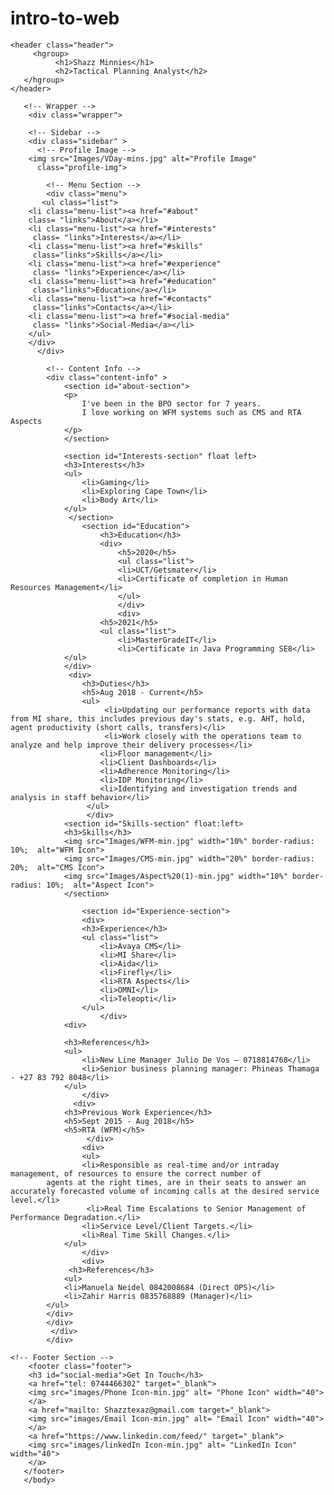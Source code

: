 # intro-to-web

<!DOCTYPE html>
<html>
<head>
    <meta name="description" content="My Digital Resume">
    <meta name="viewport" content="width=device-width, initial-scale=1.0">
    <title>Shazz's Resume</title>
    <link rel="preconnect" href="https://fonts.gstatic.com">
    <link href="https://fonts.googleapis.com/css2?family=Roboto:wght@100;400&display=swap" rel="stylesheet">
    <link href="https://fonts.googleapis.com/icon?family=Material+Icons"
      rel="stylesheet">
    <link rel="stylesheet" href="CSS/style.css">
</head>
<body>
   
    <header class="header">
         <hgroup>
              <h1>Shazz Minnies</h1>
              <h2>Tactical Planning Analyst</h2>
       </hgroup>
    </header>
   
       <!-- Wrapper -->
        <div class="wrapper">
           
        <!-- Sidebar -->
        <div class="sidebar" >
          <!-- Profile Image -->  
        <img src="Images/VDay-mins.jpg" alt="Profile Image"
          class="profile-img">
           
            <!-- Menu Section -->
            <div class="menu">
           <ul class="list">
        <li class="menu-list"><a href="#about"
        class= "links">About</a></li>  
        <li class="menu-list"><a href="#interests"
         class= "links">Interests</a></li>
        <li class="menu-list"><a href="#skills"
         class="links">Skills</a></li>
        <li class="menu-list"><a href="#experience"
         class= "links">Experience</a></li>
        <li class="menu-list"><a href="#education"
         class="links">Education</a></li>
        <li class="menu-list"><a href="#contacts"
         class="links">Contacts</a></li>
        <li class="menu-list"><a href="#social-media"
         class= "links">Social-Media</a></li>
        </ul>
        </div>
          </div>
           
            <!-- Content Info -->
            <div class="content-info" >
                <section id="about-section">
                <p>
                    I've been in the BPO sector for 7 years.
                    I love working on WFM systems such as CMS and RTA Aspects
                </p>
                </section>

                <section id="Interests-section" float left>
                <h3>Interests</h3>
                <ul>
                    <li>Gaming</li>
                    <li>Exploring Cape Town</li>
                    <li>Body Art</li>
                </ul>
                 </section>  
                    <section id="Education">
                        <h3>Education</h3>
                        <div>
                            <h5>2020</h5>
                            <ul class="list">
                            <li>UCT/Getsmater</li>
                            <li>Certificate of completion in Human Resources Management</li>
                            </ul>
                            </div>
                            <div>
                        <h5>2021</h5>
                        <ul class="list">
                            <li>MasterGradeIT</li>
                            <li>Certificate in Java Programming SE8</li>
                </ul>
                </div>
                 <div>
                    <h3>Duties</h3>
                    <h5>Aug 2018 - Current</h5>
                    <ul>
                         <li>Updating our performance reports with data from MI share, this includes previous day's stats, e.g. AHT, hold, agent productivity (short calls, transfers)</li>
                         <li>Work closely with the operations team to analyze and help improve their delivery processes</li>
                        <li>Floor management</li>
                        <li>Client Dashboards</li>
                        <li>Adherence Monitoring</li>
                        <li>IDP Monitoring</li>
                        <li>Identifying and investigation trends and analysis in staff behavior</li>
                     </ul>
                     </div>
                <section id="Skills-section" float:left>
                <h3>Skills</h3>
                <img src="Images/WFM-min.jpg" width="10%" border-radius: 10%;  alt="WFM Icon">
                <img src="Images/CMS-min.jpg" width="20%" border-radius: 20%;  alt="CMS Icon">
                <img src="Images/Aspect%20(1)-min.jpg" width="10%" border-radius: 10%;  alt="Aspect Icon">
                </section>
   
                    <section id="Experience-section">
                    <div>
                    <h3>Experience</h3>
                    <ul class="list">
                        <li>Avaya CMS</li>
                        <li>MI Share</li>
                        <li>Aida</li>
                        <li>Firefly</li>
                        <li>RTA Aspects</li>
                        <li>OMNI</li>
                        <li>Teleopti</li>
                    </ul>
                        </div>
                <div>
                   
                <h3>References</h3>
                <ul>
                    <li>New Line Manager Julio De Vos — 0718814768</li>
                    <li>Senior business planning manager: Phineas Thamaga - +27 83 792 8048</li>
                </ul>
                    </div>
                  <div>                  
                <h3>Previous Work Experience</h3>
                <h5>Sept 2015 - Aug 2018</h5>
                <h5>RTA (WFM)</h5>
                     </div>
                    <div>
                    <ul>
                    <li>Responsible as real-time and/or intraday management, of resources to ensure the correct number of
            agents at the right times, are in their seats to answer an accurately forecasted volume of incoming calls at the desired service level.</li>
                     <li>Real Time Escalations to Senior Management of Performance Degradation.</li>
                    <li>Service Level/Client Targets.</li>
                    <li>Real Time Skill Changes.</li>    
                </ul>
                    </div>
                    <div>
                 <h3>References</h3>
                <ul>
                <li>Manuela Neidel 0842008684 (Direct OPS)</li>
                <li>Zahir Harris 0835768889 (Manager)</li>
            </ul>
            </div>
            </div>
             </div>  
            </div>
   
    <!-- Footer Section -->
        <footer class="footer">
        <h3 id="social-media">Get In Touch</h3>
        <a href="tel: 0744466302" target="_blank">
        <img src="images/Phone Icon-min.jpg" alt= "Phone Icon" width="40">
        </a>
        <a href="mailto: Shazztexaz@gmail.com target="_blank">
        <img src="images/Email Icon-min.jpg" alt= "Email Icon" width="40">
        </a>
        <a href="https://www.linkedin.com/feed/" target="_blank">
        <img src="images/linkedIn Icon-min.jpg" alt= "LinkedIn Icon" width="40">
        </a>
       </footer>
       </body>
                                                                             
</html>
